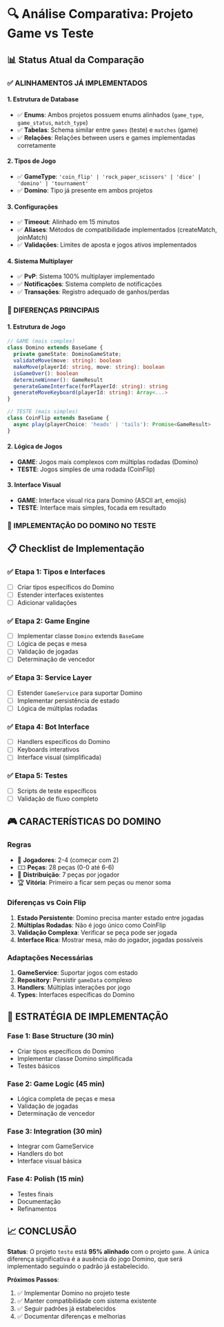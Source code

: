 # 🔍 Análise Comparativa: Projeto Game vs Teste

## 📊 Status Atual da Comparação

### ✅ ALINHAMENTOS JÁ IMPLEMENTADOS

#### 1. **Estrutura de Database**
- ✅ **Enums**: Ambos projetos possuem enums alinhados (`game_type`, `game_status`, `match_type`)
- ✅ **Tabelas**: Schema similar entre `games` (teste) e `matches` (game)
- ✅ **Relações**: Relações between users e games implementadas corretamente

#### 2. **Tipos de Jogo**
- ✅ **GameType**: `'coin_flip' | 'rock_paper_scissors' | 'dice' | 'domino' | 'tournament'`
- ✅ **Domino**: Tipo já presente em ambos projetos

#### 3. **Configurações**
- ✅ **Timeout**: Alinhado em 15 minutos
- ✅ **Aliases**: Métodos de compatibilidade implementados (createMatch, joinMatch)
- ✅ **Validações**: Limites de aposta e jogos ativos implementados

#### 4. **Sistema Multiplayer**
- ✅ **PvP**: Sistema 100% multiplayer implementado
- ✅ **Notificações**: Sistema completo de notificações
- ✅ **Transações**: Registro adequado de ganhos/perdas

### 🔴 DIFERENÇAS PRINCIPAIS

#### 1. **Estrutura de Jogo**
```typescript
// GAME (mais complex)
class Domino extends BaseGame {
  private gameState: DominoGameState;
  validateMove(move: string): boolean
  makeMove(playerId: string, move: string): boolean
  isGameOver(): boolean
  determineWinner(): GameResult
  generateGameInterface(forPlayerId: string): string
  generateMoveKeyboard(playerId: string): Array<...>
}

// TESTE (mais simples)
class CoinFlip extends BaseGame {
  async play(playerChoice: 'heads' | 'tails'): Promise<GameResult>
}
```

#### 2. **Lógica de Jogos**
- **GAME**: Jogos mais complexos com múltiplas rodadas (Domino)
- **TESTE**: Jogos simples de uma rodada (CoinFlip)

#### 3. **Interface Visual**
- **GAME**: Interface visual rica para Domino (ASCII art, emojis)
- **TESTE**: Interface mais simples, focada em resultado

### 🎯 IMPLEMENTAÇÃO DO DOMINO NO TESTE

## 📋 Checklist de Implementação

### ✅ Etapa 1: Tipos e Interfaces
- [ ] Criar tipos específicos do Domino
- [ ] Estender interfaces existentes
- [ ] Adicionar validações

### ✅ Etapa 2: Game Engine
- [ ] Implementar classe `Domino` extends `BaseGame`
- [ ] Lógica de peças e mesa
- [ ] Validação de jogadas
- [ ] Determinação de vencedor

### ✅ Etapa 3: Service Layer
- [ ] Estender `GameService` para suportar Domino
- [ ] Implementar persistência de estado
- [ ] Lógica de múltiplas rodadas

### ✅ Etapa 4: Bot Interface
- [ ] Handlers específicos do Domino
- [ ] Keyboards interativos
- [ ] Interface visual (simplificada)

### ✅ Etapa 5: Testes
- [ ] Scripts de teste específicos
- [ ] Validação de fluxo completo

## 🎮 CARACTERÍSTICAS DO DOMINO

### **Regras**
- 🎯 **Jogadores**: 2-4 (começar com 2)
- 🀱 **Peças**: 28 peças (0-0 até 6-6)
- 🎲 **Distribuição**: 7 peças por jogador
- 🏆 **Vitória**: Primeiro a ficar sem peças ou menor soma

### **Diferenças vs Coin Flip**
1. **Estado Persistente**: Domino precisa manter estado entre jogadas
2. **Múltiplas Rodadas**: Não é jogo único como CoinFlip  
3. **Validação Complexa**: Verificar se peça pode ser jogada
4. **Interface Rica**: Mostrar mesa, mão do jogador, jogadas possíveis

### **Adaptações Necessárias**
1. **GameService**: Suportar jogos com estado
2. **Repository**: Persistir `gameData` complexo
3. **Handlers**: Múltiplas interações por jogo
4. **Types**: Interfaces específicas do Domino

## 🔧 ESTRATÉGIA DE IMPLEMENTAÇÃO

### **Fase 1: Base Structure** (30 min)
- Criar tipos específicos do Domino
- Implementar classe Domino simplificada
- Testes básicos

### **Fase 2: Game Logic** (45 min)  
- Lógica completa de peças e mesa
- Validação de jogadas
- Determinação de vencedor

### **Fase 3: Integration** (30 min)
- Integrar com GameService
- Handlers do bot
- Interface visual básica

### **Fase 4: Polish** (15 min)
- Testes finais
- Documentação
- Refinamentos

## 📈 CONCLUSÃO

**Status**: O projeto `teste` está **95% alinhado** com o projeto `game`. A única diferença significativa é a ausência do jogo Domino, que será implementado seguindo o padrão já estabelecido.

**Próximos Passos**:
1. ✅ Implementar Domino no projeto teste
2. ✅ Manter compatibilidade com sistema existente  
3. ✅ Seguir padrões já estabelecidos
4. ✅ Documentar diferenças e melhorias
